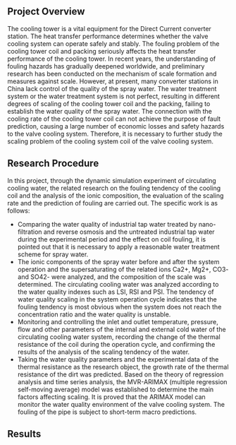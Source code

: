 

## Project Overview

The cooling tower is a vital equipment for the Direct Current converter station. The heat transfer performance determines whether the valve cooling system can operate safely and stably. The fouling problem of the cooling tower coil and packing seriously affects the heat transfer performance of the cooling tower. 
In recent years, the understanding of fouling hazards has gradually deepened worldwide, and preliminary research has been conducted on the mechanism of scale formation and measures against scale. However, at present, many converter stations in China lack control of the quality of the spray water. The water treatment system or the water treatment system is not perfect, resulting in different degrees of scaling of the cooling tower coil and the packing, failing to establish the water quality of the spray water. The connection with the cooling rate of the cooling tower coil can not achieve the purpose of fault prediction, causing a large number of economic losses and safety hazards to the valve cooling system. Therefore, it is necessary to further study the scaling problem of the cooling system coil of the valve cooling system.

## Research Procedure

In this project, through the dynamic simulation experiment of circulating cooling water, the related research on the fouling tendency of the cooling coil and the analysis of the ionic composition, the evaluation of the scaling rate and the prediction of fouling are carried out. The specific work is as follows:
- Comparing the water quality of industrial tap water treated by nano-filtration and reverse osmosis and the untreated industrial tap water during the experimental period and the effect on coil fouling, it is pointed out that it is necessary to apply a reasonable water treatment scheme for spray water. 
- The ionic components of the spray water before and after the system operation and the supersaturating of the related ions Ca2+, Mg2+, CO3- and SO42- were analyzed, and the composition of the scale was determined. The circulating cooling water was analyzed according to the water quality indexes such as LSI, RSI and PSI. The tendency of water quality scaling in the system operation cycle indicates that the fouling tendency is most obvious when the system does not reach the concentration ratio and the water quality is unstable.
- Monitoring and controlling the inlet and outlet temperature, pressure, flow and other parameters of the internal and external cold water of the circulating cooling water system, recording the change of the thermal resistance of the coil during the operation cycle, and confirming the results of the analysis of the scaling tendency of the water.
- Taking the water quality parameters and the experimental data of the thermal resistance as the research object, the growth rate of the thermal resistance of the dirt was predicted. Based on the theory of regression analysis and time series analysis, the MVR-ARIMAX (multiple regression self-moving average) model was established to determine the main factors affecting scaling. It is proved that the ARIMAX model can monitor the water quality environment of the valve cooling system. The fouling of the pipe is subject to short-term macro predictions.

## Results

